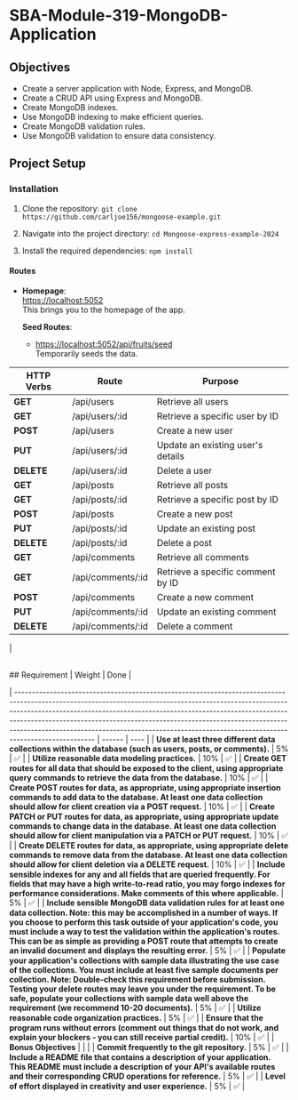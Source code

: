 # SBA-Module-319-MongoDB-Application

## Objectives

- Create a server application with Node, Express, and MongoDB.
- Create a CRUD API using Express and MongoDB.
- Create MongoDB indexes.
- Use MongoDB indexing to make efficient queries.
- Create MongoDB validation rules.
- Use MongoDB validation to ensure data consistency.

## Project Setup

### Installation

1. Clone the repository:
   `git clone https://github.com/carljoe156/mongoose-example.git`

2. Navigate into the project directory:
   `cd Mongoose-express-example-2024`

3. Install the required dependencies:
   `npm install`

#### Routes

- **Homepage**:  
  [https://localhost:5052](https://localhost:5000)  
  This brings you to the homepage of the app.

  **Seed Routes**:

  - [https://localhost:5052/api/fruits/seed](https://localhost:5000/api/seed/seed)  
    Temporarily seeds the data.

| HTTP Verbs | Route             | Purpose                           |
| ---------- | ----------------- | --------------------------------- |
| **GET**    | /api/users        | Retrieve all users                |
| **GET**    | /api/users/:id    | Retrieve a specific user by ID    |
| **POST**   | /api/users        | Create a new user                 |
| **PUT**    | /api/users/:id    | Update an existing user's details |
| **DELETE** | /api/users/:id    | Delete a user                     |
| **GET**    | /api/posts        | Retrieve all posts                |
| **GET**    | /api/posts/:id    | Retrieve a specific post by ID    |
| **POST**   | /api/posts        | Create a new post                 |
| **PUT**    | /api/posts/:id    | Update an existing post           |
| **DELETE** | /api/posts/:id    | Delete a post                     |
| **GET**    | /api/comments     | Retrieve all comments             |
| **GET**    | /api/comments/:id | Retrieve a specific comment by ID |
| **POST**   | /api/comments     | Create a new comment              |
| **PUT**    | /api/comments/:id | Update an existing comment        |
| **DELETE** | /api/comments/:id | Delete a comment                  |

|

<br/>
## Requirement
                                                                                                                                                                                                                                                            | Weight | Done |

| ---------------------------------------------------------------------------------------------------------------------------------------------------------------------------------------------------------------------------------------------------------------------------------------------------------------------------------------------------------------------------------------------------------------------------- | ------ | ---- |
| **Use at least three different data collections within the database (such as users, posts, or comments).** | 5% | ✅ |
| **Utilize reasonable data modeling practices.** | 10% | ✅ |
| **Create GET routes for all data that should be exposed to the client, using appropriate query commands to retrieve the data from the database.** | 10% | ✅ |
| **Create POST routes for data, as appropriate, using appropriate insertion commands to add data to the database. At least one data collection should allow for client creation via a POST request.** | 10% | ✅ |
| **Create PATCH or PUT routes for data, as appropriate, using appropriate update commands to change data in the database. At least one data collection should allow for client manipulation via a PATCH or PUT request.** | 10% | ✅ |
| **Create DELETE routes for data, as appropriate, using appropriate delete commands to remove data from the database. At least one data collection should allow for client deletion via a DELETE request.** | 10% | ✅ |
| **Include sensible indexes for any and all fields that are queried frequently. For fields that may have a high write-to-read ratio, you may forgo indexes for performance considerations. Make comments of this where applicable.** | 5% | ✅ |
| **Include sensible MongoDB data validation rules for at least one data collection. Note: this may be accomplished in a number of ways. If you choose to perform this task outside of your application's code, you must include a way to test the validation within the application's routes. This can be as simple as providing a POST route that attempts to create an invalid document and displays the resulting error.** | 5% | ✅ |
| **Populate your application's collections with sample data illustrating the use case of the collections. You must include at least five sample documents per collection. Note: Double-check this requirement before submission. Testing your delete routes may leave you under the requirement. To be safe, populate your collections with sample data well above the requirement (we recommend 10-20 documents).** | 5% | ✅ |
| **Utilize reasonable code organization practices.** | 5% | ✅ |
| **Ensure that the program runs without errors (comment out things that do not work, and explain your blockers - you can still receive partial credit).** | 10% | ✅ |
| **Bonus Objectives** | | |
| **Commit frequently to the git repository.** | 5% | ✅ |
| **Include a README file that contains a description of your application. This README must include a description of your API's available routes and their corresponding CRUD operations for reference.** | 5% | ✅ |
| **Level of effort displayed in creativity and user experience.** | 5% | ✅ |
